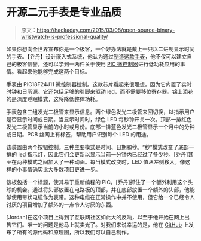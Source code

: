# 开源二元手表是专业品质

> 原文：<https://hackaday.com/2015/03/08/open-source-binary-wristwatch-is-professional-quality/>

如果你想向全世界宣布你是一个极客，一个好办法就是戴上一只以二进制显示时间的手表。【乔丹】设计嵌入式系统，他认为通过[制造这款手表](http://www.njneer.com/binary-watch/ "Binary wristwatch")，他不仅可以建立自己的极客信誉，还可以学到一两件关于使用 [PIC 微控制器](http://hackaday.com/2010/11/03/how-to-program-pics-using-linux/ "Program a PIC using Linux")进行低功耗应用的事情。看起来他能够完成这两个目标。

手表由 PIC18F24J11 微控制器控制。这款芯片看起来很理想，因为它内置了实时时钟和日历源。它还包括足够的引脚来驱动 led，而不需要移位寄存器。锦上添花的是深度睡眠模式，这将降低整体功耗。

手表包含三组发光二极管来显示信息。两个绿色发光二极管来回切换，以指示用户是否显示时间或日期。当显示时间时，绿色 LED 每秒钟开关一次。顶部一排红色发光二极管显示当前的小时或月份。底部一排蓝色发光二极管显示一个月中的分钟或日期。PCB 丝网上有标签，帮助用户识别每个 LED 的用途。

该装置由两个按钮控制。三种主要模式是时间、日期和秒。“秒”模式改变了底部一排的 led 指示灯，因此它们会更新以显示当前一分钟内已经过了多少秒。[乔丹]甚至在两种模式之间加入了一种动画。每当模式改变时，LED 值从左侧移入。像这样的小事情确实比大多数项目更进一步。

该板包括一个标题，使其易于重新编程的 PIC。[乔丹]抓住了一个额外利用这个头球的机会。通过将头部放置在电路板的顶部，并在底部放置一个额外的头部，他能够使用带状电缆作为表带。这种电缆在正常操作中并不使用，但它给一个已经令人讨厌的项目增加了额外的一点令人讨厌的东西。

[Jordan]在这个项目上得到了互联网社区如此大的反响，以至于他开始在网上出售它们。唯一的问题是他马上就卖光了。对我们来说幸运的是，他在 [GitHub](https://github.com/njneerW/BinaryWatch "GitHub") 上发布了所有的源代码和原理图，所以我们可以自己制作。